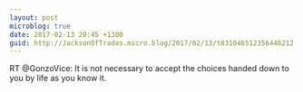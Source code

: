 ```yaml
---
layout: post
microblog: true
date: 2017-02-13 20:45 +1300
guid: http://JacksonOfTrades.micro.blog/2017/02/13/t831046512356446212.html
---
```

RT @GonzoVice: It is not necessary to accept the choices handed down to you by life as you know it.
